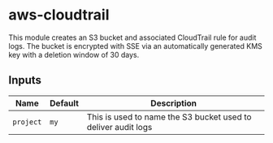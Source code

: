 # aws-cloudtrail
This module creates an S3 bucket and associated CloudTrail rule for audit logs. The bucket is encrypted with SSE via an automatically generated KMS key with a deletion window of 30 days.

## Inputs
| Name | Default | Description |
| ---- | ------- | ----------- |
| `project` | `my` | This is used to name the S3 bucket used to deliver audit logs |
